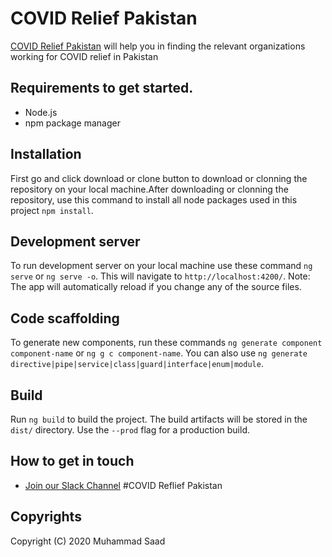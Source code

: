 # COVID Relief Pakistan

[COVID Relief Pakistan](https://covidreliefpakistan.com/)  will help you in finding the relevant organizations working for COVID relief in Pakistan


## Requirements to get started.

- Node.js
- npm package manager

## Installation

First go and click download or clone button to download or clonning the repository on your local machine.After downloading or clonning the repository, use this command to install all node packages used in this project `npm install`.


## Development server

To run development server on your local machine use these command `ng serve` or `ng serve -o`. This will navigate to `http://localhost:4200/`. 
Note: The app will automatically reload if you change any of the source files.


## Code scaffolding

To generate new components, run these commands `ng generate component component-name` or `ng g c component-name`. You can also use `ng generate directive|pipe|service|class|guard|interface|enum|module`.


## Build

Run `ng build` to build the project. The build artifacts will be stored in the `dist/` directory. Use the `--prod` flag for a production build.


## How to get in touch

- [Join our Slack Channel](https://covidreliefpakistan.slack.com/join/shared_invite/zt-db5szcbn-qHi3~K1M0ASpNo9Vk1NpDw) #COVID Reflief Pakistan


## Copyrights

Copyright (C) 2020 Muhammad Saad
